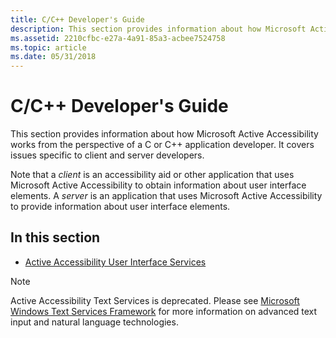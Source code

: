 ```yaml
---
title: C/C++ Developer's Guide
description: This section provides information about how Microsoft Active Accessibility works from the perspective of a C or C++ application developer. It covers issues specific to client and server developers.
ms.assetid: 2210cfbc-e27a-4a91-85a3-acbee7524758
ms.topic: article
ms.date: 05/31/2018
---
```


# C/C++ Developer's Guide

This section provides information about how Microsoft Active Accessibility works from the perspective of a C or C++ application developer. It covers issues specific to client and server developers.

Note that a *client* is an accessibility aid or other application that uses Microsoft Active Accessibility to obtain information about user interface elements. A *server* is an application that uses Microsoft Active Accessibility to provide information about user interface elements.

## In this section

- [Active Accessibility User Interface Services](active-accessibility-user-interface-services-dev-guide.md)

> [!Note]  
> Active Accessibility Text Services is deprecated. Please see [Microsoft Windows Text Services Framework](https://go.microsoft.com/fwlink/p/?linkid=131573) for more information on advanced text input and natural language technologies.
